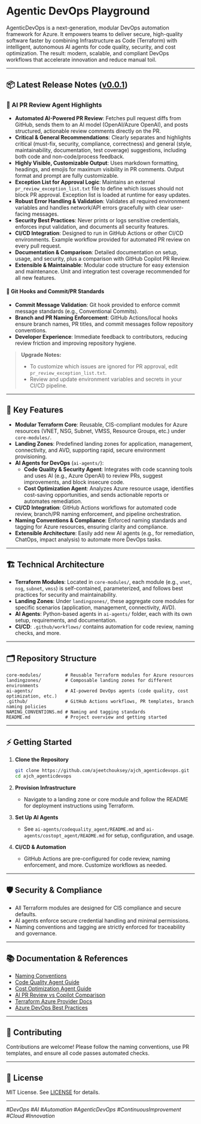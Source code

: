 

# Agentic DevOps Playground

AgenticDevOps is a next-generation, modular DevOps automation framework for Azure. It empowers teams to deliver secure, high-quality software faster by combining Infrastructure as Code (Terraform) with intelligent, autonomous AI agents for code quality, security, and cost optimization. The result: modern, scalable, and compliant DevOps workflows that accelerate innovation and reduce manual toil.

---

## 📦 Latest Release Notes ([v0.0.1](https://github.com/ajeetchouksey/ajch_agenticdevops/releases/tag/v0.0.1))

### 🚀 AI PR Review Agent Highlights

- **Automated AI-Powered PR Review**: Fetches pull request diffs from GitHub, sends them to an AI model (OpenAI/Azure OpenAI), and posts structured, actionable review comments directly on the PR.
- **Critical & General Recommendations**: Clearly separates and highlights critical (must-fix, security, compliance, correctness) and general (style, maintainability, documentation, test coverage) suggestions, including both code and non-code/process feedback.
- **Highly Visible, Customizable Output**: Uses markdown formatting, headings, and emojis for maximum visibility in PR comments. Output format and prompt are fully customizable.
- **Exception List for Approval Logic**: Maintains an external `pr_review_exception_list.txt` file to define which issues should not block PR approval. Exception list is loaded at runtime for easy updates.
- **Robust Error Handling & Validation**: Validates all required environment variables and handles network/API errors gracefully with clear user-facing messages.
- **Security Best Practices**: Never prints or logs sensitive credentials, enforces input validation, and documents all security features.
- **CI/CD Integration**: Designed to run in GitHub Actions or other CI/CD environments. Example workflow provided for automated PR review on every pull request.
- **Documentation & Comparison**: Detailed documentation on setup, usage, and security, plus a comparison with GitHub Copilot PR Review.
- **Extensible & Maintainable**: Modular code structure for easy extension and maintenance. Unit and integration test coverage recommended for all new features.

#### 📝 Git Hooks and Commit/PR Standards
- **Commit Message Validation**: Git hook provided to enforce commit message standards (e.g., Conventional Commits).
- **Branch and PR Naming Enforcement**: GitHub Actions/local hooks ensure branch names, PR titles, and commit messages follow repository conventions.
- **Developer Experience**: Immediate feedback to contributors, reducing review friction and improving repository hygiene.

> **Upgrade Notes:**
> - To customize which issues are ignored for PR approval, edit `pr_review_exception_list.txt`.
> - Review and update environment variables and secrets in your CI/CD pipeline.

---


## 🚀 Key Features

- **Modular Terraform Core**: Reusable, CIS-compliant modules for Azure resources (VNET, NSG, Subnet, VMSS, Resource Groups, etc.) under `core-modules/`.
- **Landing Zones**: Predefined landing zones for application, management, connectivity, and AVD, supporting rapid, secure environment provisioning.
- **AI Agents for DevOps** (`ai-agents/`):
  - **Code Quality & Security Agent**: Integrates with code scanning tools and uses AI (e.g., Azure OpenAI) to review PRs, suggest improvements, and block insecure code.
  - **Cost Optimization Agent**: Analyzes Azure resource usage, identifies cost-saving opportunities, and sends actionable reports or automates remediation.
- **CI/CD Integration**: GitHub Actions workflows for automated code review, branch/PR naming enforcement, and pipeline orchestration.
- **Naming Conventions & Compliance**: Enforced naming standards and tagging for Azure resources, ensuring clarity and compliance.
- **Extensible Architecture**: Easily add new AI agents (e.g., for remediation, ChatOps, impact analysis) to automate more DevOps tasks.

---


## 🏗️ Technical Architecture

- **Terraform Modules**: Located in `core-modules/`, each module (e.g., `vnet`, `nsg`, `subnet`, `vmss`) is self-contained, parameterized, and follows best practices for security and maintainability.
- **Landing Zones**: Under `landingzones/`, these aggregate core modules for specific scenarios (application, management, connectivity, AVD).
- **AI Agents**: Python-based agents in `ai-agents/` folder, each with its own setup, requirements, and documentation.
- **CI/CD**: `.github/workflows/` contains automation for code review, naming checks, and more.

---


## 🗂️ Repository Structure

```text
core-modules/         # Reusable Terraform modules for Azure resources
landingzones/         # Composable landing zones for different environments
ai-agents/            # AI-powered DevOps agents (code quality, cost optimization, etc.)
.github/              # GitHub Actions workflows, PR templates, branch naming policies
NAMING_CONVENTIONS.md # Naming and tagging standards
README.md             # Project overview and getting started
```

---


## ⚡ Getting Started

1. **Clone the Repository**
   ```sh
   git clone https://github.com/ajeetchouksey/ajch_agenticdevops.git
   cd ajch_agenticdevops
   ```

2. **Provision Infrastructure**
   - Navigate to a landing zone or core module and follow the README for deployment instructions using Terraform.

3. **Set Up AI Agents**
   - See `ai-agents/codequality_agent/README.md` and `ai-agents/costopt_agent/README.md` for setup, configuration, and usage.

4. **CI/CD & Automation**
   - GitHub Actions are pre-configured for code review, naming enforcement, and more. Customize workflows as needed.

---


## 🛡️ Security & Compliance

- All Terraform modules are designed for CIS compliance and secure defaults.
- AI agents enforce secure credential handling and minimal permissions.
- Naming conventions and tagging are strictly enforced for traceability and governance.

---


## 📚 Documentation & References

- [Naming Conventions](NAMING_CONVENTIONS.md)
- [Code Quality Agent Guide](ai-agents/codequality_agent/README.md)
- [Cost Optimization Agent Guide](ai-agents/costopt_agent/README.md)
- [AI PR Review vs Copilot Comparison](ai-agents/codequality_agent/AI_PR_REVIEW_COMPARISON.md)
- [Terraform Azure Provider Docs](https://registry.terraform.io/providers/hashicorp/azurerm/latest/docs)
- [Azure DevOps Best Practices](https://learn.microsoft.com/en-us/azure/devops/)

---


## 🤝 Contributing

Contributions are welcome! Please follow the naming conventions, use PR templates, and ensure all code passes automated checks.

---

## 📝 License

MIT License. See [LICENSE](LICENSE) for details.

---

_#DevOps #AI #Automation #AgenticDevOps #ContinuousImprovement #Cloud #Innovation_
